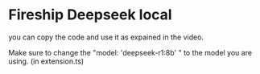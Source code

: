 # Fireship Deepseek local
you can copy the code and use it as expained in the video. 

Make sure to change the "model: 'deepseek-r1:8b' " to the model you are using. (in extension.ts)

